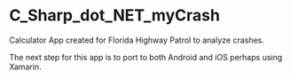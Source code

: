 # C_Sharp_dot_NET_myCrash
Calculator App created for Florida Highway Patrol to analyze crashes. 

The next step for this app is to port to both Android and iOS perhaps using Xamarin.

